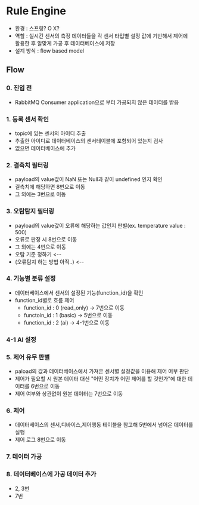 # Rule Engine
  - 환경 : 스프링? O X?
  - 역할 : 실시간 센서의 측정 데이터들을 각 센서 타입별 설정 값에 기반해서 제어에 활용한 후 알맞게 가공 후 데이터베이스에 저장
  - 설계 방식 : flow based model

## Flow
### 0. 진입 전
  - RabbitMQ Consumer application으로 부터 가공되지 않은 데이터를 받음
    
### 1. 등록 센서 확인
  - topic에 있는 센서의 아이디 추출
  - 추출한 아이디로 데이터베이스의 센서테이블에 포함되어 있는지 검사
  - 없으면 데이터베이스에 추가
  
### 2. 결측치 필터링
  - payload의 value값이 NaN 또는 Null과 같이 undefined 인지 확인
  - 결측치에 해당하면 8번으로 이동
  - 그 외에는 3번으로 이동

### 3. 오탐탐지 필터링
  - payload의 value값이 오류에 해당하는 값인지 판별(ex. temperature value : 500)
  - 오류로 판정 시 8번으로 이동
  - 그 외에는 4번으로 이동
  - 오탐 기준 정하기 <--
  - (오류탐지 하는 방법 아직..) <--
    
### 4. 기능별 분류 설정
  - 데이터베이스에서 센서의 설정된 기능(function_id)을 확인
  - function_id별로 흐름 제어
    - function_id : 0 (read_only) -> 7번으로 이동
    - functoin_id : 1 (basic) -> 5번으로 이동
    - function_id : 2 (ai) -> 4-1번으로 이동

### 4-1 AI 설정

### 5. 제어 유무 판별
  - paload의 값과 데이터베이스에서 가져온 센서별 설정값을 이용해 제어 여부 판단
  - 제어가 필요할 시 원본 데이터 대신 "어떤 장치가 어떤 제어를 할 것인가"에 대한 데이터를 6번으로 이동 
  - 제어 여부와 상관없이 원본 데이터는 7번으로 이동

### 6. 제어
  - 데이터베이스의 센서,디바이스,제어행동 테이블을 참고해 5번에서 넘어온 데이터를 실행
  - 제어 로그 8번으로 이동

### 7. 데이터 가공

### 8. 데이터베이스에 가공 데이터 추가
  - 2, 3번
  - 7번
